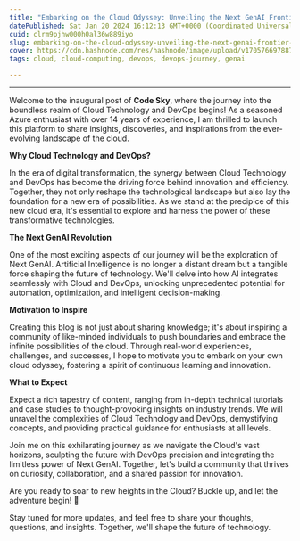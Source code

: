 ```yaml
---
title: "Embarking on the Cloud Odyssey: Unveiling the Next GenAI Frontier in DevOps"
datePublished: Sat Jan 20 2024 16:12:13 GMT+0000 (Coordinated Universal Time)
cuid: clrm9pjhw000h0al36w889iyo
slug: embarking-on-the-cloud-odyssey-unveiling-the-next-genai-frontier-in-devops
cover: https://cdn.hashnode.com/res/hashnode/image/upload/v1705766978871/1b05c4b8-1114-4780-b77e-62d1d029b623.jpeg
tags: cloud, cloud-computing, devops, devops-journey, genai

---
```


---

Welcome to the inaugural post of **Code Sky**, where the journey into the boundless realm of Cloud Technology and DevOps begins! As a seasoned Azure enthusiast with over 14 years of experience, I am thrilled to launch this platform to share insights, discoveries, and inspirations from the ever-evolving landscape of the cloud.

**Why Cloud Technology and DevOps?**

In the era of digital transformation, the synergy between Cloud Technology and DevOps has become the driving force behind innovation and efficiency. Together, they not only reshape the technological landscape but also lay the foundation for a new era of possibilities. As we stand at the precipice of this new cloud era, it's essential to explore and harness the power of these transformative technologies.

**The Next GenAI Revolution**

One of the most exciting aspects of our journey will be the exploration of Next GenAI. Artificial Intelligence is no longer a distant dream but a tangible force shaping the future of technology. We'll delve into how AI integrates seamlessly with Cloud and DevOps, unlocking unprecedented potential for automation, optimization, and intelligent decision-making.

**Motivation to Inspire**

Creating this blog is not just about sharing knowledge; it's about inspiring a community of like-minded individuals to push boundaries and embrace the infinite possibilities of the cloud. Through real-world experiences, challenges, and successes, I hope to motivate you to embark on your own cloud odyssey, fostering a spirit of continuous learning and innovation.

**What to Expect**

Expect a rich tapestry of content, ranging from in-depth technical tutorials and case studies to thought-provoking insights on industry trends. We will unravel the complexities of Cloud Technology and DevOps, demystifying concepts, and providing practical guidance for enthusiasts at all levels.

Join me on this exhilarating journey as we navigate the Cloud's vast horizons, sculpting the future with DevOps precision and integrating the limitless power of Next GenAI. Together, let's build a community that thrives on curiosity, collaboration, and a shared passion for innovation.

Are you ready to soar to new heights in the Cloud? Buckle up, and let the adventure begin! 🚀

Stay tuned for more updates, and feel free to share your thoughts, questions, and insights. Together, we'll shape the future of technology.